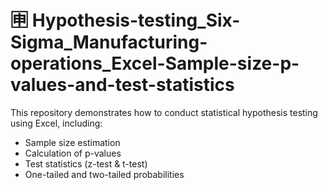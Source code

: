 # 🈸 Hypothesis-testing_Six-Sigma_Manufacturing-operations_Excel-Sample-size-p-values-and-test-statistics
This repository demonstrates how to conduct statistical hypothesis testing using Excel, including: 
- Sample size estimation
- Calculation of p-values
- Test statistics (z-test & t-test)
- One-tailed and two-tailed probabilities

